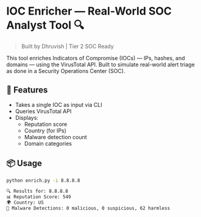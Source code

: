 # IOC Enricher — Real-World SOC Analyst Tool 🔍

> Built by Dhruvish | Tier 2 SOC Ready

This tool enriches Indicators of Compromise (IOCs) — IPs, hashes, and domains — using the VirusTotal API. Built to simulate real-world alert triage as done in a Security Operations Center (SOC).

## 🔧 Features

- Takes a single IOC as input via CLI
- Queries VirusTotal API
- Displays:
  - Reputation score
  - Country (for IPs)
  - Malware detection count
  - Domain categories

## 📦 Usage

```bash
python enrich.py -i 8.8.8.8

🔍 Results for: 8.8.8.8
📊 Reputation Score: 549
🌍 Country: US
🦠 Malware Detections: 0 malicious, 0 suspicious, 62 harmless

